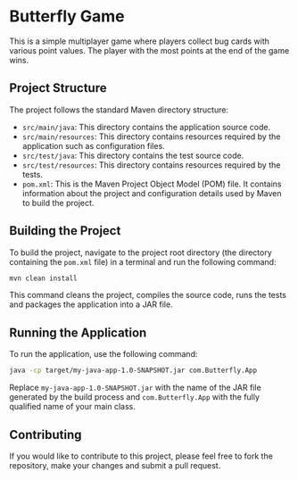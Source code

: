 # Butterfly Game

This is a simple multiplayer game where players collect bug cards with various point values. 
The player with the most points at the end of the game wins.


## Project Structure

The project follows the standard Maven directory structure:

- `src/main/java`: This directory contains the application source code.
- `src/main/resources`: This directory contains resources required by the application such as configuration files.
- `src/test/java`: This directory contains the test source code.
- `src/test/resources`: This directory contains resources required by the tests.
- `pom.xml`: This is the Maven Project Object Model (POM) file. It contains information about the project and configuration details used by Maven to build the project.

## Building the Project

To build the project, navigate to the project root directory (the directory containing the `pom.xml` file) in a terminal and run the following command:

```bash
mvn clean install
```

This command cleans the project, compiles the source code, runs the tests and packages the application into a JAR file.

## Running the Application

To run the application, use the following command:

```bash
java -cp target/my-java-app-1.0-SNAPSHOT.jar com.Butterfly.App
```

Replace `my-java-app-1.0-SNAPSHOT.jar` with the name of the JAR file generated by the build process and `com.Butterfly.App` with the fully qualified name of your main class.

## Contributing

If you would like to contribute to this project, please feel free to fork the repository, make your changes and submit a pull request.